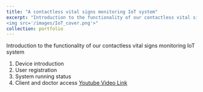 ```yaml
---
title: "A contactless vital signs monitoring IoT system"
excerpt: "Introduction to the functionality of our contactless vital signs monitoring IoT system.<br/>
<img src='/images/IoT_cover.png'>"
collection: portfolio
---
```

Introduction to the functionality of our contactless vital signs monitoring IoT system<br/>
1. Device introduction<br/>
2. User registration<br/>
3. System running status<br/>
4. Client and doctor access
[Youtube Video Link](https://youtu.be/K3DNRPK9OTM) 
